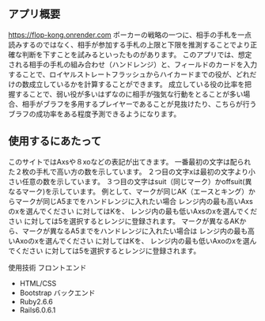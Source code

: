 ## アプリ概要
https://flop-kong.onrender.com
ポーカーの戦略の一つに、相手の手札を一点読みするのではなく、相手が参加する手札の上限と下限を推測することでより正確な判断を下すことを試みるといったものがあります。
このアプリでは、想定される相手の手札の組み合わせ（ハンドレンジ）と、フィールドのカードを入力することで、ロイヤルストレートフラッシュからハイカードまでの役が、どれだけの数成立しているかを計算することができます。
成立している役の比率を把握することで、弱い役が多いはずなのに相手が強気な行動をとることが多い場合、相手がブラフを多用するプレイヤーであることが見抜けたり、こちらが行うブラフの成功率をある程度予測できるようになります。

## 使用するにあたって
このサイトではAxsや８xoなどの表記が出てきます。
一番最初の文字は配られた２枚の手札で高い方の数を示しています。
２つ目の文字xは最初の文字より小さい任意の数を示しています。
３つ目の文字はsuit（同じマーク）かoffsuit(異なるマーク)を示しています。
例として、マークが同じAK（エースとキング）からマークが同じA5までをハンドレンジに入れたい場合
レンジ内の最も高いAxsのxを選んでください
に対してはKを、
レンジ内の最も低いAxsのxを選んでください
に対しては5を選択するとレンジに登録されます。
マークが異なるAKから、マークが異なるA5までをハンドレンジに入れたい場合は
レンジ内の最も高いAxoのxを選んでください
に対してはKを、
レンジ内の最も低いAxoのxを選んでください
に対しては5を選択するとレンジに登録されます。

使用技術
フロントエンド
- HTML/CSS
- Bootstrap
バックエンド
- Ruby2.6.6
- Rails6.0.6.1